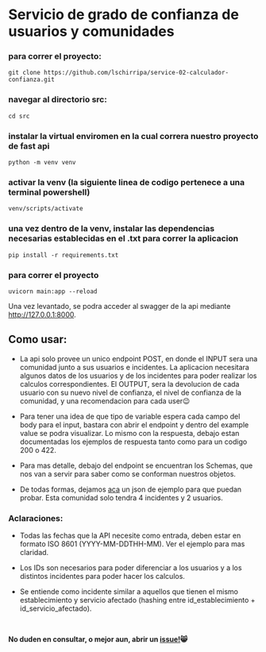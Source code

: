 # Servicio de grado de confianza de usuarios y comunidades

### para correr el proyecto:

    git clone https://github.com/lschirripa/service-02-calculador-confianza.git

### navegar al directorio src:

    cd src

### instalar la virtual enviromen en la cual correra nuestro proyecto de fast api

    python -m venv venv

### activar la venv (la siguiente linea de codigo pertenece a una terminal powershell)

    venv/scripts/activate

### una vez dentro de la venv, instalar las dependencias necesarias establecidas en el .txt para correr la aplicacion

    pip install -r requirements.txt

### para correr el proyecto

    uvicorn main:app --reload

Una vez levantado, se podra acceder al swagger de la api mediante http://127.0.0.1:8000.

## Como usar:

- La api solo provee un unico endpoint POST, en donde el INPUT sera una comunidad junto a sus usuarios e incidentes. La aplicacion necesitara algunos datos de los usuarios y de los incidentes para poder realizar los calculos correspondientes. El OUTPUT, sera la devolucion de cada usuario con su nuevo nivel de confianza, el nivel de confianza de la comunidad, y una recomendacion para cada user😉

- Para tener una idea de que tipo de variable espera cada campo del body para el input, bastara con abrir el endpoint y dentro del example value se podra visualizar. Lo mismo con la respuesta, debajo estan documentadas los ejemplos de respuesta tanto como para un codigo 200 o 422.

- Para mas detalle, debajo del endpoint se encuentran los Schemas, que nos van a servir para saber como se conforman nuestros objetos.

- De todas formas, dejamos [aca](https://github.com/lschirripa/service-02-calculador-confianza/blob/main/docs/input_example.json) un json de ejemplo para que puedan probar. Esta comunidad solo tendra 4 incidentes y 2 usuarios.

### Aclaraciones:

* Todas las fechas que la API necesite como entrada, deben estar en formato ISO 8601 (YYYY-MM-DDTHH-MM). Ver el ejemplo para mas claridad.

* Los IDs son necesarios para poder diferenciar a los usuarios y a los distintos incidentes para poder hacer los calculos.

* Se entiende como incidente similar a aquellos que tienen el mismo establecimiento y servicio afectado (hashing entre id_establecimiento + id_servicio_afectado).

<br/>

<strong> No duden en consultar, o mejor aun, abrir un [issue!](https://github.com/lschirripa/service-02-calculador-confianza/issues/new)😸 </strong>
